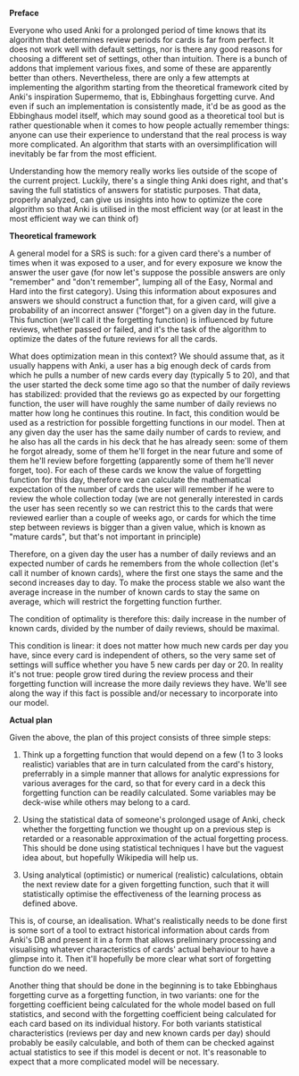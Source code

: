 **Preface**

Everyone who used Anki for a prolonged period of time knows that its algorithm that determines review periods for cards is far from perfect. It does not work well with default settings, nor is there any good reasons for choosing a different set of settings, other than intuition. There is a bunch of addons that implement various fixes, and some of these are apparently better than others. Nevertheless, there are only a few attempts at implementing the algorithm starting from the theoretical framework cited by Anki's inspiration Supermemo, that is, Ebbinghaus forgetting curve. And even if such an implementation is consistently made, it'd be as good as the Ebbinghaus model itself, which may sound good as a theoretical tool but is rather questionable when it comes to how people actually remember things: anyone can use their experience to understand that the real process is way more complicated. An algorithm that starts with an oversimplification will inevitably be far from the most efficient.

Understanding how the memory really works lies outside of the scope of the current project. Luckily, there's a single thing Anki does right, and that's saving the full statistics of answers for statistic purposes. That data, properly analyzed, can give us insights into how to optimize the core algorithm so that Anki is utilised in the most efficient way (or at least in the most efficient way we can think of)

**Theoretical framework**

A general model for a SRS is such: for a given card there's a number of times when it was exposed to a user, and for every exposure we know the answer the user gave (for now let's suppose the possible answers are only "remember" and "don't remember", lumping all of the Easy, Normal and Hard into the first category). Using this information about exposures and answers we should construct a function that, for a given card, will give a probability of an incorrect answer ("forget") on a given day in the future. This function (we'll call it the forgetting function) is influenced by future reviews, whether passed or failed, and it's the task of the algorithm to optimize the dates of the future reviews for all the cards.

What does optimization mean in this context? We should assume that, as it usually happens with Anki, a user has a big enough deck of cards from which he pulls a number of new cards every day (typically 5 to 20), and that the user started the deck some time ago so that the number of daily reviews has stabilized: provided that the reviews go as expected by our forgetting function, the user will have roughly the same number of daily reviews no matter how long he continues this routine. In fact, this condition would be used as a restriction for possible forgetting functions in our model. Then at any given day the user has the same daily number of cards to review, and he also has all the cards in his deck that he has already seen: some of them he forgot already, some of them he'll forget in the near future and some of them he'll review before forgetting (apparently some of them he'll never forget, too). For each of these cards we know the value of forgetting function for this day, therefore we can calculate the mathematical expectation of the number of cards the user will remember if he were to review the whole collection today (we are not generally interested in cards the user has seen recently so we can restrict this to the cards that were reviewed earlier than a couple of weeks ago, or cards for which the time step between reviews is bigger than a given value, which is known as "mature cards", but that's not important in principle)

Therefore, on a given day the user has a number of daily reviews and an expected number of cards he remembers from the whole collection (let's call it number of known cards), where the first one stays the same and the second increases day to day. To make the process stable we also want the average increase in the number of known cards to stay the same on average, which will restrict the forgetting function further.

The condition of optimality is therefore this: daily increase in the number of known cards, divided by the number of daily reviews, should be maximal.

This condition is linear: it does not matter how much new cards per day you have, since every card is independent of others, so the very same set of settings will suffice whether you have 5 new cards per day or 20. In reality it's not true: people grow tired during the review process and their forgetting function will increase the more daily reviews they have. We'll see along the way if this fact is possible and/or necessary to incorporate into our model.

**Actual plan**

Given the above, the plan of this project consists of three simple steps:

1) Think up a forgetting function that would depend on a few (1 to 3 looks realistic) variables that are in turn calculated from the card's history, preferrably in a simple manner that allows for analytic expressions for various averages for the card, so that for every card in a deck this forgetting function can be readily calculated. Some variables may be deck-wise while others may belong to a card.

2) Using the statistical data of someone's prolonged usage of Anki, check whether the forgetting function we thought up on a previous step is retarded or a reasonable approximation of the actual forgetting process. This should be done using statistical techniques I have but the vaguest idea about, but hopefully Wikipedia will help us.

3) Using analytical (optimistic) or numerical (realistic) calculations, obtain the next review date for a given forgetting function, such that it will statistically optimise the effectiveness of the learning process as defined above.

This is, of course, an idealisation. What's realistically needs to be done first is some sort of a tool to extract historical information about cards from Anki's DB and present it in a form that allows preliminary processing and visualising whatever characteristics of cards' actual behaviour to have a glimpse into it. Then it'll hopefully be more clear what sort of forgetting function do we need.

Another thing that should be done in the beginning is to take Ebbinghaus forgetting curve as a forgetting function, in two variants: one for the forgetting coefficient being calculated for the whole model based on full statistics, and second with the forgetting coefficient being calculated for each card based on its individual history. For both variants statistical characteristics (reviews per day and new known cards per day) should probably be easily calculable, and both of them can be checked against actual statistics to see if this model is decent or not. It's reasonable to expect that a more complicated model will be necessary.

